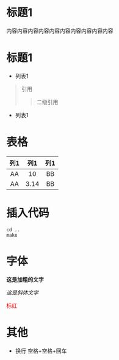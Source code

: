 # 标题1
内容内容内容内容内容内容内容内容内容内容

# 标题1
* 列表1
> 引用
>> 二级引用
* 列表1

# 表格
| 列1 | 列1 | 列1 |
| :---:| :---:| :---:|
| AA     | 10  | BB |
| AA   | 3.14 | BB |

 
# 插入代码
```
cd ..
make
```

# 字体
**这是加粗的文字** 

*这是斜体文字* 

<font color='red'> 标红 </font>
# 其他
* 换行
空格+空格+回车
